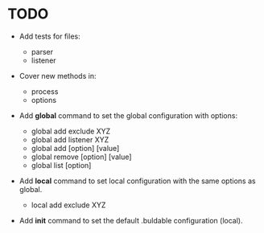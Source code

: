 # TODO

- Add tests for files:
  - parser
  - listener
- Cover new methods in:

  - process
  - options

- Add **global** command to set the global configuration with options:

  - global add exclude XYZ
  - global add listener XYZ
  - global add [option] [value]
  - global remove [option] [value]
  - global list [option]

- Add **local** command to set local configuration with the same options as global.

  - local add exclude XYZ

- Add **init** command to set the default .buldable configuration (local).
